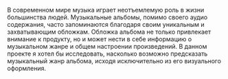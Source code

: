 В современном мире музыка играет неотъемлемую роль в жизни большинства людей. Музыкальные альбомы, помимо своего аудио содержания, часто запоминаются благодаря своим уникальным и захватывающим обложкам. Обложка альбома не только привлекает внимание к продукту, но и может нести в себе информацию о музыкальном жанре и общем настроении произведений. В данном проекте я хотел бы исследовать, насколько возможно предсказать музыкальный жанр альбома, исходя исключительно из его визуального оформления.

